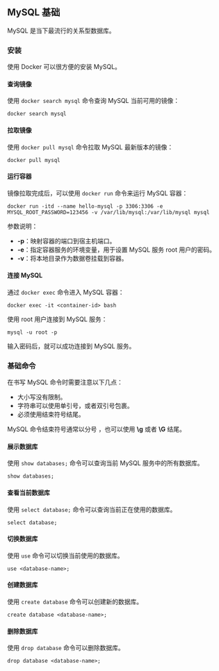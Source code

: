 ## MySQL 基础

MySQL 是当下最流行的关系型数据库。

### 安装

使用 Docker 可以很方便的安装 MySQL。

#### 查询镜像

使用 `docker search mysql` 命令查询 MySQL 当前可用的镜像：

```shell
docker search mysql
```

#### 拉取镜像

使用 `docker pull mysql` 命令拉取 MySQL 最新版本的镜像：

```shell
docker pull mysql
```

#### 运行容器

镜像拉取完成后，可以使用 `docker run` 命令来运行 MySQL 容器：

```shell
docker run -itd --name hello-mysql -p 3306:3306 -e MYSQL_ROOT_PASSWORD=123456 -v /var/lib/mysql:/var/lib/mysql mysql
```

参数说明：

- **-p**：映射容器的端口到宿主机端口。
- **-e**：指定容器服务的环境变量，用于设置 MySQL 服务 root 用户的密码。
- **-v**：将本地目录作为数据卷挂载到容器。

#### 连接 MySQL

通过 `docker exec` 命令进入 MySQL 容器：

```shell
docker exec -it <container-id> bash
```

使用 root 用户连接到 MySQL 服务：

```shell
mysql -u root -p
```

输入密码后，就可以成功连接到 MySQL 服务。

### 基础命令

在书写 MySQL 命令时需要注意以下几点：

- 大小写没有限制。
- 字符串可以使用单引号，或者双引号包裹。
- 必须使用结束符号结尾。

MySQL 命令结束符号通常以分号 ，也可以使用 **\g** 或者 **\G** 结尾。

#### 展示数据库

使用 `show databases;` 命令可以查询当前 MySQL 服务中的所有数据库。

```mysql
show databases;
```

#### 查看当前数据库

使用 `select database;` 命令可以查询当前正在使用的数据库。

```mysql
select database;
```

#### 切换数据库

使用 `use` 命令可以切换当前使用的数据库。

```mysql
use <database-name>;
```

#### 创建数据库

使用 `create database` 命令可以创建新的数据库。

```mysql
create database <database-name>;
```

#### 删除数据库

使用 `drop database` 命令可以删除数据库。

```mysql
drop database <database-name>;
```
